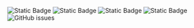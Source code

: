![Static Badge](https://img.shields.io/badge/blacklists-60-000000) ![Static Badge](https://img.shields.io/badge/blacklisted-2961966-cc0000) ![Static Badge](https://img.shields.io/badge/whitelisted-2242-00CC00) ![Static Badge](https://img.shields.io/badge/streaming_blacklist-28106-000000) ![GitHub issues](https://img.shields.io/github/issues/fabriziosalmi/blacklists)
